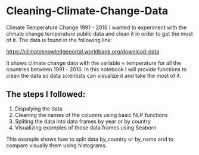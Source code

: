 # Cleaning-Climate-Change-Data
Climate Temperature Change 1991 - 2016
I wanted to experiment with the climate change temperature public data and clean it in order to get the most of it. The data is found in the following link:

https://climateknowledgeportal.worldbank.org/download-data

It shows climate change data with the variable = temperature for all the countries between 1991 - 2016. In this notebook I will provide functions to clean the data so data scientists can visualize it and take the most of it.

## The steps I followed:
1. Dispalying the data
2. Cleaning the names of the columns using basic NLP functions
3. Spliting the data into data frames by year or by country
4. Visualizing examples of those data frames using Seaborn

This example shows how to split data by_country or by_name and to compare visually them using histograms. 
